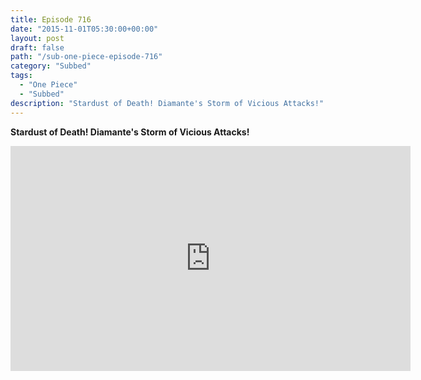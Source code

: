 ```yaml
---
title: Episode 716
date: "2015-11-01T05:30:00+00:00"
layout: post
draft: false
path: "/sub-one-piece-episode-716"
category: "Subbed"
tags:
  - "One Piece"
  - "Subbed"
description: "Stardust of Death! Diamante's Storm of Vicious Attacks!"
---
```


**Stardust of Death! Diamante's Storm of Vicious Attacks!**

<iframe width="640" height="360" src="https://www.rapidvideo.com/e/G6FRPGK60S" frameborder="0" marginwidth=0 marginheight=0 scrolling=no allowfullscreen></iframe>

